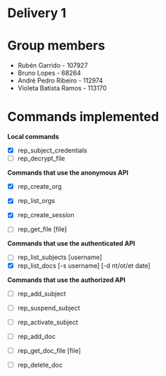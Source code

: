 
# Delivery 1

# Group members
- Rubén Garrido - 107927
- Bruno Lopes - 68264
- André Pedro Ribeiro - 112974
- Violeta Batista Ramos - 113170

# Commands implemented
__Local commands__

- [x] rep_subject_credentials <password> <credentials file>
- [ ] rep_decrypt_file <encrypted file> <encryption metadata>

__Commands that use the anonymous API__

- [x] rep_create_org <organization> <username> <name> <email> <public key file>
- [x] rep_list_orgs
- [x] rep_create_session <organization> <username> <password> <credentials file> <session file>
- [ ] rep_get_file <file handle> [file]


__Commands that use the authenticated API__

- [ ] rep_list_subjects <session file> [username]
- [x] rep_list_docs <session file> [-s username] [-d nt/ot/et date]

__Commands that use the authorized API__

- [ ] rep_add_subject <session file> <username> <name> <email> <credentials file> 
- [ ] rep_suspend_subject <session file> <username>
- [ ] rep_activate_subject <session file> <username>
- [ ] rep_add_doc <session file> <document name> <file>
- [ ] rep_get_doc_file <session file> <document name> [file]
- [ ] rep_delete_doc <session file> <document name>







